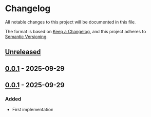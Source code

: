 # Changelog

All notable changes to this project will be documented in this file.

The format is based on [Keep a Changelog](https://keepachangelog.com/en/1.0.0/),
and this project adheres to [Semantic Versioning](https://semver.org/spec/v2.0.0.html).



## [Unreleased]

## [0.0.1] - 2025-09-29

## [0.0.1] - 2025-09-29

### Added

- First implementation

[Unreleased]: https://github.com/giantswarm/frontmatter-validator/compare/v0.0.1...HEAD
[0.0.1]: https://github.com/giantswarm/frontmatter-validator/compare/v0.0.1...v0.0.1
[0.0.1]: https://github.com/giantswarm/frontmatter-validator/releases/tag/v0.0.1
